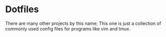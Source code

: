 Dotfiles
========

There are many other projects by this name; This one is just a collection of commonly used config files for programs like vim and tmux.
